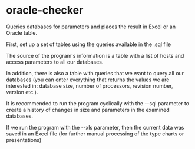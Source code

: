 # oracle-checker
Queries databases for parameters and places the result in Excel or an Oracle table.


First, set up a set of tables using the queries available in the .sql file

The source of the program's information is a table with a list of hosts and access parameters to all our databases.

In addition, there is also a table with queries that we want to query all our databases (you can enter everything that returns the values we are interested in: database size, number of processors, revision number, version etc.).

It is recommended to run the program cyclically with the --sql parameter to create a history of changes in size and parameters in the examined databases.

If we run the program with the --xls parameter, then the current data was saved in an Excel file (for further manual processing of the type charts or presentations)
